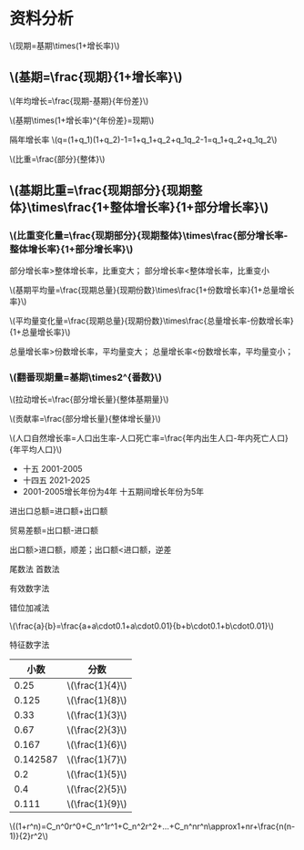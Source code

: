 # 资料分析

\\(现期=基期\times(1+增长率)\\)

## \\(基期=\frac{现期}{1+增长率}\\)

\\(年均增长=\frac{现期-基期}{年份差}\\)

\\(基期\times(1+增长率)^{年份差}=现期\\)

隔年增长率 \\(q=(1+q_1)(1+q_2)-1=1+q_1+q_2+q_1q_2-1=q_1+q_2+q_1q_2\\)

\\(比重=\frac{部分}{整体}\\)

## \\(基期比重=\frac{现期部分}{现期整体}\times\frac{1+整体增长率}{1+部分增长率}\\)

### \\(比重变化量=\frac{现期部分}{现期整体}\times\frac{部分增长率-整体增长率}{1+部分增长率}\\)

部分增长率>整体增长率，比重变大；
部分增长率<整体增长率，比重变小

\\(基期平均量=\frac{现期总量}{现期份数}\times\frac{1+份数增长率}{1+总量增长率}\\)

\\(平均量变化量=\frac{现期总量}{现期份数}\times\frac{总量增长率-份数增长率}{1+总量增长率}\\)

总量增长率>份数增长率，平均量变大；
总量增长率<份数增长率，平均量变小；

### \\(翻番现期量=基期\times2^{番数}\\)

\\(拉动增长=\frac{部分增长量}{整体基期量}\\)

\\(贡献率=\frac{部分增长量}{整体增长量}\\)

\\(人口自然增长率=人口出生率-人口死亡率=\frac{年内出生人口-年内死亡人口}{年平均人口}\\)

- 十五 2001-2005
- 十四五 2021-2025
- 2001-2005增长年份为4年 十五期间增长年份为5年

进出口总额=进口额+出口额

贸易差额=出口额-进口额

出口额>进口额，顺差；出口额<进口额，逆差

尾数法 首数法

有效数字法

错位加减法

\\(\frac{a}{b}=\frac{a+a\cdot0.1+a\cdot0.01}{b+b\cdot0.1+b\cdot0.01}\\)

特征数字法

| 小数 | 分数 |
| --- | --- |
| 0.25 | \\(\frac{1}{4}\\) |
| 0.125 | \\(\frac{1}{8}\\) |
| 0.33 | \\(\frac{1}{3}\\) |
| 0.67 | \\(\frac{2}{3}\\) |
| 0.167 | \\(\frac{1}{6}\\) |
| 0.142587 | \\(\frac{1}{7}\\) |
| 0.2 | \\(\frac{1}{5}\\) |
| 0.4 | \\(\frac{2}{5}\\) |
| 0.111 | \\(\frac{1}{9}\\) |

\\((1+r^n)=C_n^0r^0+C_n^1r^1+C_n^2r^2+...+C_n^nr^n\approx1+nr+\frac{n(n-1)}{2}r^2\\)
